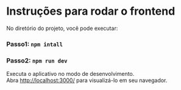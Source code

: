 # Instruções para rodar o frontend

No diretório do projeto, você pode executar:

### Passo1: `npm intall`

### Passo2: `npm run dev`

Executa o aplicativo no modo de desenvolvimento.\
Abra [http://localhost:3000/](http://localhost:3001/api) para visualizá-lo em seu navegador.